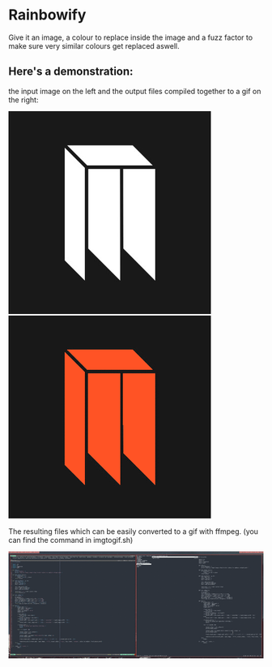 # Rainbowify

Give it an image, a colour to replace inside the image and a fuzz factor to make sure very similar colours get replaced aswell.

## Here's a demonstration:

the input image on the left and the output files compiled together to a gif on the right:

![input](./metr1xx.png) ![output](./metr1xx.gif)

The resulting files which can be easily converted to a gif with ffmpeg. (you can find the command in imgtogif.sh)

![demo](./output.gif)
